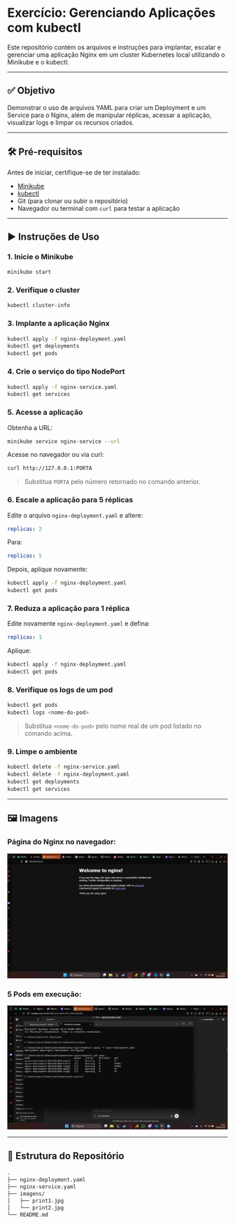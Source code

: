 # Exercício: Gerenciando Aplicações com kubectl

Este repositório contém os arquivos e instruções para implantar, escalar e gerenciar uma aplicação Nginx em um cluster Kubernetes local utilizando o Minikube e o kubectl.

---

## ✅ Objetivo

Demonstrar o uso de arquivos YAML para criar um Deployment e um Service para o Nginx, além de manipular réplicas, acessar a aplicação, visualizar logs e limpar os recursos criados.

---

## 🛠️ Pré-requisitos

Antes de iniciar, certifique-se de ter instalado:

- [Minikube](https://minikube.sigs.k8s.io/docs/start/)
- [kubectl](https://kubernetes.io/docs/tasks/tools/)
- Git (para clonar ou subir o repositório)
- Navegador ou terminal com `curl` para testar a aplicação

---

## ▶️ Instruções de Uso

### 1. Inicie o Minikube

```bash
minikube start
```

### 2. Verifique o cluster

```bash
kubectl cluster-info
```

### 3. Implante a aplicação Nginx

```bash
kubectl apply -f nginx-deployment.yaml
kubectl get deployments
kubectl get pods
```

### 4. Crie o serviço do tipo NodePort

```bash
kubectl apply -f nginx-service.yaml
kubectl get services
```

### 5. Acesse a aplicação

Obtenha a URL:

```bash
minikube service nginx-service --url
```

Acesse no navegador ou via curl:

```bash
curl http://127.0.0.1:PORTA
```

> Substitua `PORTA` pelo número retornado no comando anterior.

### 6. Escale a aplicação para 5 réplicas

Edite o arquivo `nginx-deployment.yaml` e altere:

```yaml
replicas: 2
```

Para:

```yaml
replicas: 5
```

Depois, aplique novamente:

```bash
kubectl apply -f nginx-deployment.yaml
kubectl get pods
```

### 7. Reduza a aplicação para 1 réplica

Edite novamente `nginx-deployment.yaml` e defina:

```yaml
replicas: 1
```

Aplique:

```bash
kubectl apply -f nginx-deployment.yaml
kubectl get pods
```

### 8. Verifique os logs de um pod

```bash
kubectl get pods
kubectl logs <nome-do-pod>
```

> Substitua `<nome-do-pod>` pelo nome real de um pod listado no comando acima.

### 9. Limpe o ambiente

```bash
kubectl delete -f nginx-service.yaml
kubectl delete -f nginx-deployment.yaml
kubectl get deployments
kubectl get services
```

---

## 🖼️ Imagens

### Página do Nginx no navegador:

![Página Nginx](imagens/print1.jpg)

### 5 Pods em execução:

![Pods](imagens/print2.jpg)

---

## 📁 Estrutura do Repositório

```
.
├── nginx-deployment.yaml
├── nginx-service.yaml
├── imagens/
│   ├── print1.jpg
│   └── print2.jpg
└── README.md
```
